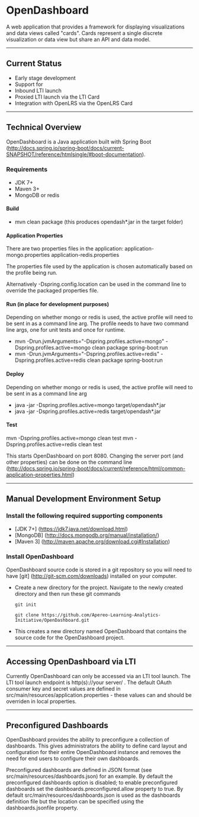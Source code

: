 OpenDashboard
============================
A web application that provides a framework for displaying visualizations and data views called "cards". Cards represent a single discrete visualization or data view but share an API and data model.
*************************************************************************************
Current Status
----------------
* Early stage development
* Support for
 * Inbound LTI launch
 * Proxied LTI launch via the LTI Card
 * Integration with OpenLRS via the OpenLRS Card
 
*************************************************************************************
## Technical Overview
OpenDashboard is a Java application built with Spring Boot (http://docs.spring.io/spring-boot/docs/current-SNAPSHOT/reference/htmlsingle/#boot-documentation).

### Requirements
* JDK 7+
* Maven 3+
* MongoDB or redis

#### Build
* mvn clean package (this produces opendash*.jar in the target folder)

#### Application Properties
There are two properties files in the application:
application-mongo.properties
application-redis.properties

The properties file used by the application is chosen automatically based on the profile being run.

Alternatively -Dspring.config.location can be used in the command line to override the packaged properties file.

#### Run (in place for development purposes)
Depending on whether mongo or redis is used, the active profile will need to be sent in as a command line arg.
The profile needs to have two command line args, one for unit tests and once for runtime.
* mvn -Drun.jvmArguments="-Dspring.profiles.active=mongo" -Dspring.profiles.active=mongo clean package spring-boot:run
* mvn -Drun.jvmArguments="-Dspring.profiles.active=redis" -Dspring.profiles.active=redis clean package spring-boot:run

#### Deploy
Depending on whether mongo or redis is used, the active profile will need to be sent in as a command line arg
* java -jar -Dspring.profiles.active=mongo target/opendash*.jar
* java -jar -Dspring.profiles.active=redis target/opendash*.jar

#### Test
mvn -Dspring.profiles.active=mongo clean test
mvn -Dspring.profiles.active=redis clean test

This starts OpenDashboard on port 8080. Changing the server port (and other properties) can be done on the command line (http://docs.spring.io/spring-boot/docs/current/reference/html/common-application-properties.html)
*************************************************************************************

## Manual Development Environment Setup

### Install the following required supporting components
* [JDK 7+] (https://jdk7.java.net/download.html)
* [MongoDB] (http://docs.mongodb.org/manual/installation/)
* [Maven 3] (http://maven.apache.org/download.cgi#Installation)

### Install OpenDashboard
OpenDashboard source code is stored in a git repository so you will need to have [git] (http://git-scm.com/downloads) installed on your computer.

* Create a new directory for the project. Navigate to the newly created directory and then run these git commands

	`git init`
	
	`git clone https://github.com/Apereo-Learning-Analytics-Initiative/OpenDashboard.git`
	
* This creates a new directory named OpenDashboard that contains the source code for the OpenDashboard project.

**************************************************************************************

## Accessing OpenDashboard via LTI
Currently OpenDashboard can only be accessed via an LTI tool launch. The LTI tool launch endpoint is http(s)://your server/ . The default OAuth consumer key and secret values are defined in src/main/resources/application.properties - these values can and should be overriden in local properties.
*************************************************************************************

## Preconfigured Dashboards

OpenDashboard provides the ability to preconfigure a collection of dashboards. This gives administrators the ability to define card layout and configuration for their entire OpenDashboard instance and removes the need for end users to configure their own dashboards.

Preconfigured dashboards are defined in JSON format (see src/main/resources/dashboards.json) for an example. By default the preconfigured dashboards option is disabled; to enable preconfigured dashboards set the dashboards.preconfigured.allow property to true. By default src/main/resources/dashboards.json is used as the dashboards definition file but the location can be specified using the dashboards.jsonfile property. 
